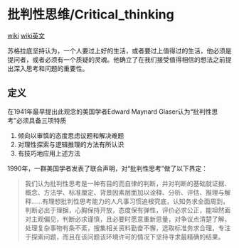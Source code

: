 # 批判性思维/Critical_thinking

[wiki](https://zh.wikipedia.org/wiki/%E6%89%B9%E5%88%A4%E6%80%A7%E6%80%9D%E7%BB%B4 )
[wiki英文](https://en.wikipedia.org/wiki/Critical_thinking )

苏格拉底坚持认为，一个人要过上好的生活，或者要过上值得过的生活，他必须是提问者，或者必须有一个质疑的灵魂。他确立了在我们接受值得相信的想法之前提出深入思考和问题的重要性。

## 定义

在1941年最早提出此观念的美国学者Edward Maynard Glaser认为“批判性思考”必须具备三项特质

1. 倾向以审慎的态度思虑议题和解决难题
1. 对理性探索与逻辑推理的方法有所认识
1. 有技巧地应用上述方法

1990年，一群美国学者发表了联合声明，对“批判性思考”做了以下界定：
> 我们认为批判性思考是一种有目的而自律的判断，并对判断的基础就证据、概念、方法学、标准厘定、背景因素层面加以诠释、分析、评估、推理与解释……有理想批判性思考能力的人凡事习惯追根究底，认知务求全面周到，判断必出于理据，心胸保持开放，态度保有弹性，评价必求公正，能坦然面对主观偏见，判断必求谨慎，且必要时愿意重新思量，对争议点清楚了解，处理复杂事物有条不紊，搜集相关资料勤奋不懈，选取标准务求合理，专注于探索问题，而且在该问题该环境许可的情况下坚持寻求最精确的结果。
